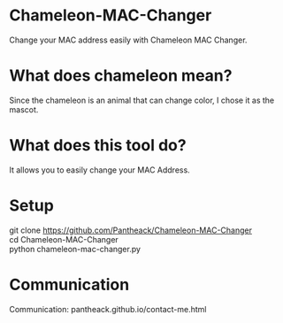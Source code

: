# Chameleon-MAC-Changer
Change your MAC address easily with Chameleon MAC Changer.

# What does chameleon mean?
Since the chameleon is an animal that can change color, I chose it as the mascot.

# What does this tool do?
It allows you to easily change your MAC Address.

# Setup

git clone https://github.com/Pantheack/Chameleon-MAC-Changer 
<br>
cd Chameleon-MAC-Changer
<br> 
python chameleon-mac-changer.py 

# Communication

Communication: pantheack.github.io/contact-me.html
